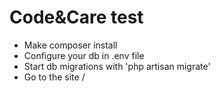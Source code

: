 # Code&Care test
- Make composer install
- Configure your db in .env file
- Start db migrations with 'php artisan migrate'
- Go to the site /
